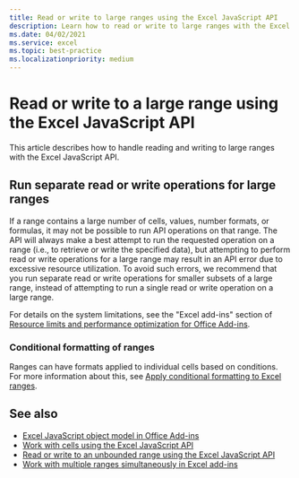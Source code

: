 ```yaml
---
title: Read or write to large ranges using the Excel JavaScript API
description: Learn how to read or write to large ranges with the Excel JavaScript API.
ms.date: 04/02/2021
ms.service: excel
ms.topic: best-practice
ms.localizationpriority: medium
---
```


# Read or write to a large range using the Excel JavaScript API

This article describes how to handle reading and writing to large ranges with the Excel JavaScript API.

## Run separate read or write operations for large ranges

If a range contains a large number of cells, values, number formats, or formulas, it may not be possible to run API operations on that range. The API will always make a best attempt to run the requested operation on a range (i.e., to retrieve or write the specified data), but attempting to perform read or write operations for a large range may result in an API error due to excessive resource utilization. To avoid such errors, we recommend that you run separate read or write operations for smaller subsets of a large range, instead of attempting to run a single read or write operation on a large range.

For details on the system limitations, see the "Excel add-ins" section of [Resource limits and performance optimization for Office Add-ins](../concepts/resource-limits-and-performance-optimization.md#excel-add-ins).

### Conditional formatting of ranges

Ranges can have formats applied to individual cells based on conditions. For more information about this, see [Apply conditional formatting to Excel ranges](excel-add-ins-conditional-formatting.md).

## See also

- [Excel JavaScript object model in Office Add-ins](excel-add-ins-core-concepts.md)
- [Work with cells using the Excel JavaScript API](excel-add-ins-cells.md)
- [Read or write to an unbounded range using the Excel JavaScript API](excel-add-ins-ranges-unbounded.md)
- [Work with multiple ranges simultaneously in Excel add-ins](excel-add-ins-multiple-ranges.md)
